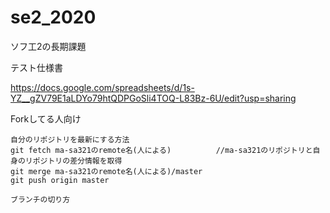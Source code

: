# se2_2020
ソフ工2の長期課題

テスト仕様書

https://docs.google.com/spreadsheets/d/1s-YZ__gZV79E1aLDYo79htQDPGoSli4TOQ-L83Bz-6U/edit?usp=sharing

Forkしてる人向け
```
自分のリポジトリを最新にする方法
git fetch ma-sa321のremote名(人による)          //ma-sa321のリポジトリと自身のリポジトリの差分情報を取得
git merge ma-sa321のremote名(人による)/master
git push origin master

ブランチの切り方

```
